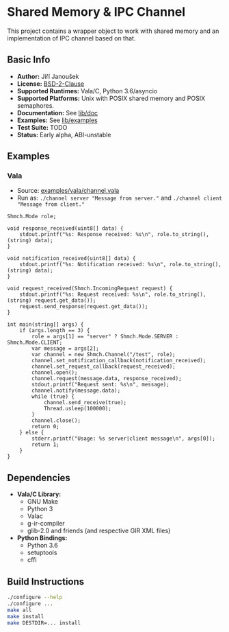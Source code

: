 Shared Memory & IPC Channel
===========================

This project contains a wrapper object to work with shared memory
and an implementation of IPC channel based on that.

Basic Info
----------

  - **Author:** Jiří Janoušek
  - **License:** [BSD-2-Clause](./LICENSE)
  - **Supported Runtimes:** Vala/C, Python 3.6/asyncio
  - **Supported Platforms:** Unix with POSIX shared memory and POSIX semaphores.
  - **Documentation:** See [lib/doc](./lib/doc)
  - **Examples:** See [lib/examples](./lib/examples)
  - **Test Suite:** TODO
  - **Status:** Early alpha, ABI-unstable

Examples
--------

### Vala

  - Source: [examples/vala/channel.vala](./examples/vala/channel.vala)
  - Run as: `./channel server "Message from server."` and
    `./channel client "Message from client."`

```vala
Shmch.Mode role;

void response_received(uint8[] data) {
    stdout.printf("%s: Response received: %s\n", role.to_string(), (string) data);
}

void notification_received(uint8[] data) {
    stdout.printf("%s: Notification received: %s\n", role.to_string(), (string) data);
}

void request_received(Shmch.IncomingRequest request) {
    stdout.printf("%s: Request received: %s\n", role.to_string(), (string) request.get_data());
    request.send_response(request.get_data());
}

int main(string[] args) {
    if (args.length == 3) {
        role = args[1] == "server" ? Shmch.Mode.SERVER : Shmch.Mode.CLIENT;
        var message = args[2];
        var channel = new Shmch.Channel("/test", role);
        channel.set_notification_callback(notification_received);
        channel.set_request_callback(request_received);
        channel.open();
        channel.request(message.data, response_received);
        stdout.printf("Request sent: %s\n", message);
        channel.notify(message.data);
        while (true) {
            channel.send_receive(true);
            Thread.usleep(100000);
        }
        channel.close();
        return 0;
    } else {
        stderr.printf("Usage: %s server|client message\n", args[0]);
        return 1;
    }
}
```

Dependencies
-----------

  - **Vala/C Library:**
      - GNU Make
      - Python 3
      - Valac
      - g-ir-compiler
      - glib-2.0 and friends (and respective GIR XML files)
  - **Python Bindings:**
      - Python 3.6
      - setuptools
      - cffi

Build Instructions
------------------

```bash
./configure --help
./configure ...
make all
make install
make DESTDIR=... install
```

